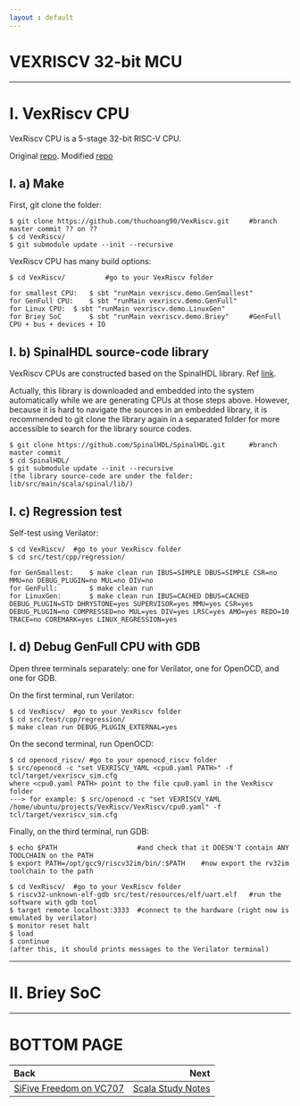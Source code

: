 ```yaml
---
layout : default
---
```


# VEXRISCV 32-bit MCU

* * *

# I. VexRiscv CPU

VexRiscv CPU is a 5-stage 32-bit RISC-V CPU.

Original [repo](https://github.com/thuchoang90/VexRiscv). Modified [repo](https://github.com/SpinalHDL/VexRiscv)

## I. a) Make

First, git clone the folder:

	$ git clone https://github.com/thuchoang90/VexRiscv.git		#branch master commit ?? on ??
	$ cd VexRiscv/
	$ git submodule update --init --recursive

VexRiscv CPU has many build options:

	$ cd VexRiscv/			#go to your VexRiscv folder
	
	for smallest CPU:	$ sbt "runMain vexriscv.demo.GenSmallest"
	for GenFull CPU:	$ sbt "runMain vexriscv.demo.GenFull"
	for Linux CPU:	$ sbt "runMain vexriscv.demo.LinuxGen"
	for Briey SoC		$ sbt "runMain vexriscv.demo.Briey"		#GenFull CPU + bus + devices + IO

## I. b) SpinalHDL source-code library

VexRiscv CPUs are constructed based on the SpinalHDL library. Ref [link](https://github.com/SpinalHDL/SpinalHDL).

Actually, this library is downloaded and embedded into the system automatically while we are generating CPUs at those steps above. However, because it is hard to navigate the sources in an embedded library, it is recommended to git clone the library again in a separated folder for more accessible to search for the library source codes.

	$ git clone https://github.com/SpinalHDL/SpinalHDL.git		#branch master commit 
	$ cd SpinalHDL/
	$ git submodule update --init --recursive
	(the library source-code are under the folder: lib/src/main/scala/spinal/lib/)

## I. c) Regression test

Self-test using Verilator:

	$ cd VexRiscv/	#go to your VexRiscv folder
	$ cd src/test/cpp/regression/

	for GenSmallest:	$ make clean run IBUS=SIMPLE DBUS=SIMPLE CSR=no MMU=no DEBUG_PLUGIN=no MUL=no DIV=no
	for GenFull:		$ make clean run
	for LinuxGen:		$ make clean run IBUS=CACHED DBUS=CACHED DEBUG_PLUGIN=STD DHRYSTONE=yes SUPERVISOR=yes MMU=yes CSR=yes DEBUG_PLUGIN=no COMPRESSED=no MUL=yes DIV=yes LRSC=yes AMO=yes REDO=10 TRACE=no COREMARK=yes LINUX_REGRESSION=yes

## I. d) Debug GenFull CPU with GDB

Open three terminals separately: one for Verilator, one for OpenOCD, and one for GDB.

On the first terminal, run Verilator:

	$ cd VexRiscv/	#go to your VexRiscv folder
	$ cd src/test/cpp/regression/
	$ make clean run DEBUG_PLUGIN_EXTERNAL=yes

On the second terminal, run OpenOCD:

	$ cd openocd_riscv/	#go to your openocd_riscv folder
	$ src/openocd -c "set VEXRISCV_YAML <cpu0.yaml PATH>" -f tcl/target/vexriscv_sim.cfg
	where <cpu0.yaml PATH> point to the file cpu0.yaml in the VexRiscv folder
	---> for example: $ src/openocd -c "set VEXRISCV_YAML /home/ubuntu/projects/VexRiscv/VexRiscv/cpu0.yaml" -f tcl/target/vexriscv_sim.cfg

Finally, on the third terminal, run GDB:

	$ echo $PATH					#and check that it DOESN'T contain ANY TOOLCHAIN on the PATH
	$ export PATH=/opt/gcc9/riscv32im/bin/:$PATH	#now export the rv32im toolchain to the path
	
	$ cd VexRiscv/	#go to your VexRiscv folder
	$ riscv32-unknown-elf-gdb src/test/resources/elf/uart.elf	#run the software with gdb tool
	$ target remote localhost:3333	#connect to the hardware (right now is emulated by verilator)
	$ monitor reset halt
	$ load
	$ continue
	(after this, it should prints messages to the Verilator terminal)

* * *

# II. Briey SoC

* * *

# BOTTOM PAGE

| Back | Next |
| :--- | ---: |
| [SiFive Freedom on VC707](./vc707.md) | [Scala Study Notes](./scala.md) |

